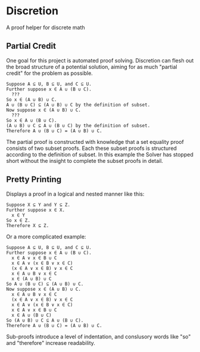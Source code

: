 Discretion
==========

A proof helper for discrete math

## Partial Credit
One goal for this project is automated proof solving. Discretion can flesh out the broad structure of a potential solution, aiming for as much "partial credit" for the problem as possible.

```
Suppose A ⊆ U, B ⊆ U, and C ⊆ U.
Further suppose x ∈ A ∪ (B ∪ C).
  ???
So x ∈ (A ∪ B) ∪ C.
A ∪ (B ∪ C) ⊆ (A ∪ B) ∪ C by the definition of subset.
Now suppose x ∈ (A ∪ B) ∪ C.
  ???
So x ∈ A ∪ (B ∪ C).
(A ∪ B) ∪ C ⊆ A ∪ (B ∪ C) by the definition of subset.
Therefore A ∪ (B ∪ C) = (A ∪ B) ∪ C.
```
The partial proof is constructed with knowledge that a set equality proof consists of two subset proofs. Each these subset proofs is structured according to the definition of subset. In this example the Solver has stopped short without the insight to complete the subset proofs in detail.

## Pretty Printing
Displays a proof in a logical and nested manner like this:

```
Suppose X ⊆ Y and Y ⊆ Z.
Further suppose x ∈ X.
  x ∈ Y
So x ∈ Z.
Therefore X ⊆ Z.
```
Or a more complicated example:
```
Suppose A ⊆ U, B ⊆ U, and C ⊆ U.
Further suppose x ∈ A ∪ (B ∪ C).
  x ∈ A ∨ x ∈ B ∪ C
  x ∈ A ∨ (x ∈ B ∨ x ∈ C)
  (x ∈ A ∨ x ∈ B) ∨ x ∈ C
  x ∈ A ∪ B ∨ x ∈ C
  x ∈ (A ∪ B) ∪ C
So A ∪ (B ∪ C) ⊆ (A ∪ B) ∪ C.
Now suppose x ∈ (A ∪ B) ∪ C.
  x ∈ A ∪ B ∨ x ∈ C
  (x ∈ A ∨ x ∈ B) ∨ x ∈ C
  x ∈ A ∨ (x ∈ B ∨ x ∈ C)
  x ∈ A ∨ x ∈ B ∪ C
  x ∈ A ∪ (B ∪ C)
So (A ∪ B) ∪ C ⊆ A ∪ (B ∪ C).
Therefore A ∪ (B ∪ C) = (A ∪ B) ∪ C.
```

Sub-proofs introduce a level of indentation, and conslusory words like "so" and "therefore" increase readability.
